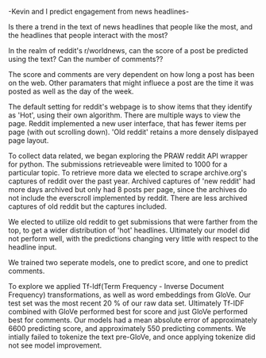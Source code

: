 -Kevin and I predict engagement from news headlines-

Is there a trend in the text of news headlines that people like the most, and 
the headlines that people interact with the most?

In the realm of reddit's r/worldnews, can the score of a post be 
predicted using the text? Can the number of comments??

The score and comments are very dependent on how long a post has been on the web.
Other paramaters that might influece a post are the time it was posted as 
well as the day of the week.

The default setting for reddit's webpage is to show items that they identify as 'Hot',
using their own algorithm. 
There are multiple ways to view the page. Reddit implemented a new user interface, that
has fewer items per page (with out scrolling down). 'Old reddit' retains a more densely
dislpayed page layout.

To collect data related, we began exploring the PRAW reddit API wrapper 
for python. The submissions retrieveable were limited to 1000 for a particular topic.
To retrieve more data we elected to scrape archive.org's captures of reddit over the past
year. Archived captures of 'new reddit' had more days archived but only had 8 posts per page,
since the archives do not include the everscroll implemented by reddit. There are less
archived captures of old reddit but the captures included.

We elected to utilize old reddit to get submissions that were farther from the top, to get
a wider distribution of 'hot' headlines. Ultimately our model did not perform well, with the
predictions changing very little with respect to the headline input.

We trained two seperate models, one to predict score, and one to predict comments.

To explore we applied Tf-Idf(Term Frequency - Inverse Document Frequency) transformations,
as well as word embeddings from GloVe. Our test set was the most recent 20 % of our raw data
set. Ultimately Tf-IDF combined with GloVe performed best for score and just GloVe performed
best for comments. Our models had a mean absolute error of approximately 6600 predicting score,
and approximately 550 predicting comments. We intially failed to tokenize the text pre-GloVe,
and once applying tokenize did not see model improvement.

